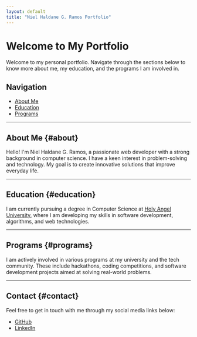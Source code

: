 ```yaml
---
layout: default
title: "Niel Haldane G. Ramos Portfolio"
---
```


# Welcome to My Portfolio

Welcome to my personal portfolio. Navigate through the sections below to know more about me, my education, and the programs I am involved in.

## Navigation
- [About Me](#about)
- [Education](#education)
- [Programs](#programs)

---

## About Me {#about}

Hello! I'm Niel Haldane G. Ramos, a passionate web developer with a strong background in computer science. I have a keen interest in problem-solving and technology. My goal is to create innovative solutions that improve everyday life.

---

## Education {#education}

I am currently pursuing a degree in Computer Science at [Holy Angel University](https://hau.edu.ph/), where I am developing my skills in software development, algorithms, and web technologies.

---

## Programs {#programs}

I am actively involved in various programs at my university and the tech community. These include hackathons, coding competitions, and software development projects aimed at solving real-world problems.

---

## Contact {#contact}

Feel free to get in touch with me through my social media links below:

- [GitHub](https://github.com/NielRamos-CS)
- [LinkedIn](https://www.linkedin.com/in/niel-haldane-ramos-28ba85337/)
